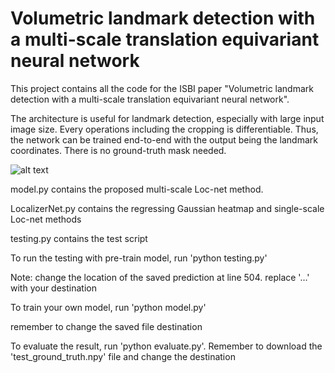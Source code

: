 # Volumetric landmark detection with a multi-scale translation equivariant neural network

This project contains all the code for the ISBI paper "Volumetric landmark detection with a multi-scale translation equivariant neural network". 

The architecture is useful for landmark detection, especially with large input image size. 
Every operations including the cropping is differentiable. Thus, the network can be trained end-to-end with the output being the landmark coordinates. 
There is no ground-truth mask needed.  

![alt text](https://github.com/tym002/bifurcation_detection/blob/master/overview.png)

model.py contains the proposed multi-scale Loc-net method. 

LocalizerNet.py contains the regressing Gaussian heatmap and single-scale Loc-net methods 

testing.py contains the test script 

To run the testing with pre-train model, run 
'python testing.py'

Note: change the location of the saved prediction at line 504. replace '...' with your destination

To train your own model, run 
'python model.py'

remember to change the saved file destination 

To evaluate the result, run 
'python evaluate.py'. Remember to download the 'test_ground_truth.npy' file and change the destination 
